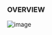 ### OVERVIEW
![image](https://github.com/user-attachments/assets/b58355b8-692d-404c-8e47-2379c5d10e7c)
